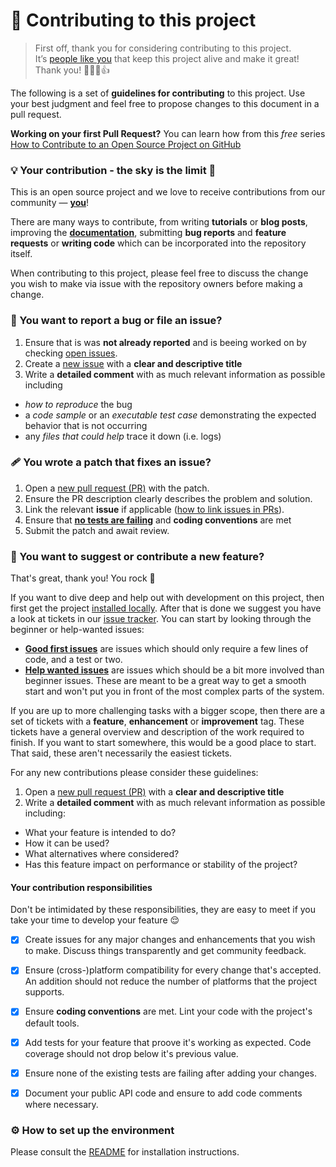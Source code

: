 # 💁 Contributing to this project


> First off, thank you for considering contributing to this project.   
> It’s [people like you][ref-contributors] that keep this project alive and make it great!  
> Thank you! 🙏💜🎉👍

The following is a set of **guidelines for contributing** to this project. 
Use your best judgment and feel free to propose changes to this document in a pull request.

**Working on your first Pull Request?** You can learn how from this *free* series [How to Contribute to an Open Source Project on GitHub](https://egghead.io/series/how-to-contribute-to-an-open-source-project-on-github)

### 💡 Your contribution - the sky is the limit 🌈

This is an open source project and we love to receive contributions from our community — [**you**][ref-contributors]!   

There are many ways to contribute, from writing __tutorials__ or __blog posts__, improving the [__documentation__][ref-documentation], submitting __bug reports__ and __feature requests__ or 
__writing code__ which can be incorporated into the repository itself.

When contributing to this project, please feel free to discuss the change you wish to make via issue with the repository owners before making a change.

<!--Note that we have a [code of conduct][ref-code-of-conduct], please follow it in all your interactions with the project.-->

### 🐞 You want to report a bug or file an issue?

1. Ensure that is was **not already reported** and is beeing worked on by checking [open issues][ref-issues].
2. Create a [new issue][ref-issues-new] with a **clear and descriptive title**
3. Write a **detailed comment** with as much relevant information as possible including
 - *how to reproduce* the bug 
 - a *code sample* or an *executable test case* demonstrating the expected behavior that is not occurring
 - any *files that could help* trace it down (i.e. logs)
  
### 🩹 You wrote a patch that fixes an issue?

1. Open a [new pull request (PR)][ref-pull-request-new] with the patch.
2. Ensure the PR description clearly describes the problem and solution. 
3. Link the relevant **issue** if applicable ([how to link issues in PRs][ref-pull-request-how-to]).
4. Ensure that [**no tests are failing**][ref-gh-actions] and **coding conventions** are met
5. Submit the patch and await review.

### 🎁 You want to suggest or contribute a new feature?

That's great, thank you! You rock 🤘 

If you want to dive deep and help out with development on this project, then first get the project [installed locally][ref-readme]. 
After that is done we suggest you have a look at tickets in our [issue tracker][ref-issues]. 
You can start by looking through the beginner or help-wanted issues: 
 - [__Good first issues__][ref-issues-first] are issues which should only require a few lines of code, and a test or two. 
 - [__Help wanted issues__][ref-issues-help] are issues which should be a bit more involved than beginner issues. 
These are meant to be a great way to get a smooth start and won't put you in front of the most complex parts of the system.

If you are up to more challenging tasks with a bigger scope, then there are a set of tickets with a __feature__, __enhancement__ or __improvement__ tag. 
These tickets have a general overview and description of the work required to finish. 
If you want to start somewhere, this would be a good place to start. 
That said, these aren't necessarily the easiest tickets. 

For any new contributions please consider these guidelines:
1. Open a [new pull request (PR)][ref-pull-request-new] with a **clear and descriptive title**
2. Write a **detailed comment** with as much relevant information as possible including:
 - What your feature is intended to do?
 - How it can be used?
 - What alternatives where considered?
 - Has this feature impact on performance or stability of the project?

#### Your contribution responsibilities

Don't be intimidated by these responsibilities, they are easy to meet if you take your time to develop your feature 😌

- [x] Create issues for any major changes and enhancements that you wish to make. Discuss things transparently and get community feedback.
- [x] Ensure (cross-)platform compatibility for every change that's accepted. An addition should not reduce the number of platforms that the project supports.
- [x] Ensure **coding conventions** are met. Lint your code with the project's default tools.
- [x] Add tests for your feature that proove it's working as expected. Code coverage should not drop below it's previous value.
- [x] Ensure none of the existing tests are failing after adding your changes.
- [x] Document your public API code and ensure to add code comments where necessary.


### ⚙️ How to set up the environment

Please consult the [README][ref-readme] for installation instructions.

<!-- REFERENCES -->

[ref-code-of-conduct]: t.b.d.
[ref-contributors]: https://github.com/fireblade-engine/ecs/graphs/contributors
[ref-documentation]: https://github.com/fireblade-engine/ecs/wiki
[ref-gh-actions]: https://github.com/fireblade-engine/ecs/actions
[ref-issues-first]: https://github.com/fireblade-engine/ecs/issues?q=is%3Aopen+is%3Aissue+label%3A"good+first+issue"
[ref-issues-help]: https://github.com/fireblade-engine/ecs/issues?q=is%3Aopen+is%3Aissue+label%3A"help+wanted"
[ref-issues-new]: https://github.com/fireblade-engine/ecs/issues/new/choose
[ref-issues]: https://github.com/fireblade-engine/ecs/issues
[ref-pull-request-how-to]: https://docs.github.com/en/github/writing-on-github/autolinked-references-and-urls
[ref-pull-request-new]: https://github.com/fireblade-engine/ecs/compare
[ref-readme]: https://github.com/fireblade-engine/ecs/blob/master/README.md
